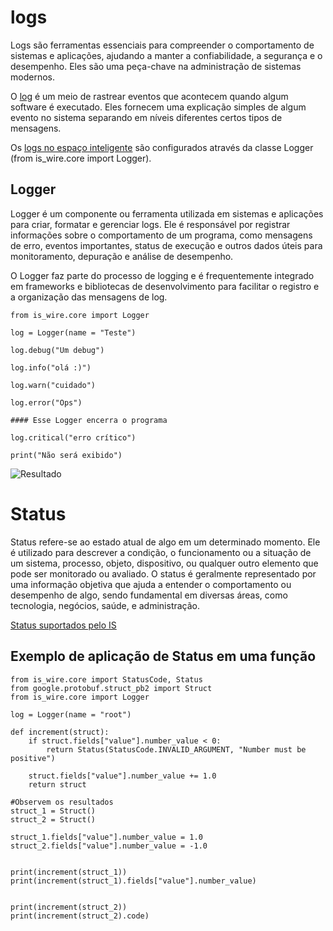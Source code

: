 # logs

Logs são ferramentas essenciais para compreender o comportamento de sistemas e aplicações, ajudando a manter a confiabilidade, a segurança e o desempenho. Eles são uma peça-chave na administração de sistemas modernos.

O [log](https://www.youtube.com/watch?v=tZ2iJ5H99fg&t=2641s&ab_channel=EduardoMendes) é um meio de rastrear eventos que acontecem quando algum software é executado. Eles fornecem uma explicação simples de algum evento no sistema separando em níveis diferentes certos tipos de mensagens.

Os [logs no espaço inteligente](https://github.com/labviros/is-wire-py/blob/master/src/is_wire/core/logger.py) são configurados através da classe Logger (from is_wire.core import Logger). 

## Logger

Logger é um componente ou ferramenta utilizada em sistemas e aplicações para criar, formatar e gerenciar logs. Ele é responsável por registrar informações sobre o comportamento de um programa, como mensagens de erro, eventos importantes, status de execução e outros dados úteis para monitoramento, depuração e análise de desempenho.

O Logger faz parte do processo de logging e é frequentemente integrado em frameworks e bibliotecas de desenvolvimento para facilitar o registro e a organização das mensagens de log.

```
from is_wire.core import Logger

log = Logger(name = "Teste")

log.debug("Um debug")

log.info("olá :)")

log.warn("cuidado")

log.error("Ops")

#### Esse Logger encerra o programa

log.critical("erro crítico")

print("Não será exibido")
```

![Resultado](https://github.com/matheusdutra0207/logs/blob/main/M%C3%ADdia/log1.JPG "result")

# Status

Status refere-se ao estado atual de algo em um determinado momento. Ele é utilizado para descrever a condição, o funcionamento ou a situação de um sistema, processo, objeto, dispositivo, ou qualquer outro elemento que pode ser monitorado ou avaliado. O status é geralmente representado por uma informação objetiva que ajuda a entender o comportamento ou desempenho de algo, sendo fundamental em diversas áreas, como tecnologia, negócios, saúde, e administração.

[Status suportados pelo IS](https://github.com/labviros/is-wire-py/blob/master/src/is_wire/core/wire/status.py)

## Exemplo de aplicação de Status em uma função

```
from is_wire.core import StatusCode, Status
from google.protobuf.struct_pb2 import Struct
from is_wire.core import Logger

log = Logger(name = "root")

def increment(struct):
    if struct.fields["value"].number_value < 0:
        return Status(StatusCode.INVALID_ARGUMENT, "Number must be positive")

    struct.fields["value"].number_value += 1.0
    return struct

#Observem os resultados 
struct_1 = Struct()
struct_2 = Struct()

struct_1.fields["value"].number_value = 1.0
struct_2.fields["value"].number_value = -1.0


print(increment(struct_1))
print(increment(struct_1).fields["value"].number_value)


print(increment(struct_2))
print(increment(struct_2).code)

```
